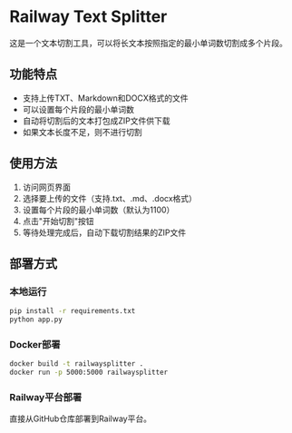 # Railway Text Splitter

这是一个文本切割工具，可以将长文本按照指定的最小单词数切割成多个片段。

## 功能特点

- 支持上传TXT、Markdown和DOCX格式的文件
- 可以设置每个片段的最小单词数
- 自动将切割后的文本打包成ZIP文件供下载
- 如果文本长度不足，则不进行切割

## 使用方法

1. 访问网页界面
2. 选择要上传的文件（支持.txt、.md、.docx格式）
3. 设置每个片段的最小单词数（默认为1100）
4. 点击"开始切割"按钮
5. 等待处理完成后，自动下载切割结果的ZIP文件

## 部署方式

### 本地运行

```bash
pip install -r requirements.txt
python app.py
```

### Docker部署

```bash
docker build -t railwaysplitter .
docker run -p 5000:5000 railwaysplitter
```

### Railway平台部署

直接从GitHub仓库部署到Railway平台。